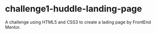 # challenge1-huddle-landing-page
A challenge using HTML5 and CSS3 to create a lading page by FrontEnd Mentor.
